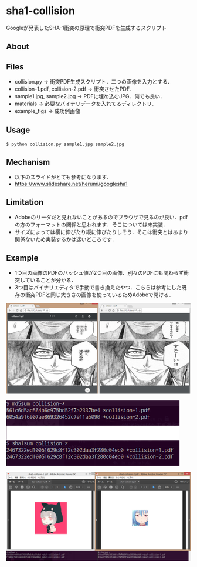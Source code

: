 # sha1-collision
Googleが発表したSHA-1衝突の原理で衝突PDFを生成するスクリプト

## About

## Files
* collision.py -> 衝突PDF生成スクリプト．二つの画像を入力とする．
* collision-1.pdf, collision-2.pdf -> 衝突させたPDF．
* sample1.jpg, sample2.jpg -> PDFに埋め込むJPG．何でも良い．
* materials -> 必要なバイナリデータを入れてるディレクトリ．
* example_figs -> 成功例画像

## Usage
```
$ python collision.py sample1.jpg sample2.jpg
```

## Mechanism
* 以下のスライドがとても参考になります．
* https://www.slideshare.net/herumi/googlesha1

## Limitation
* Adobeのリーダだと見れないことがあるのでブラウザで見るのが良い．pdfの方のフォーマットの関係と思われます．そこについては未実装．
* サイズによっては横に伸びたり縦に伸びたりしそう．そこは衝突とはあまり関係ないため実装するかは迷いどころです．

## Example
* 1つ目の画像のPDFのハッシュ値が2つ目の画像．別々のPDFにも関わらず衝突していることが分かる．
* 3つ目はバイナリエディタで手動で書き換えたやつ．こちらは参考にした既存の衝突PDFと同じ大きさの画像を使っているためAdobeで開ける．

![example1](https://github.com/73spica/sha1-collision/blob/master/example_figs/sha1-collision-neta.PNG)


![example2](https://github.com/73spica/sha1-collision/blob/master/example_figs/sha1.PNG)


![example3](https://github.com/73spica/sha1-collision/blob/master/example_figs/sha1-collision.PNG)
